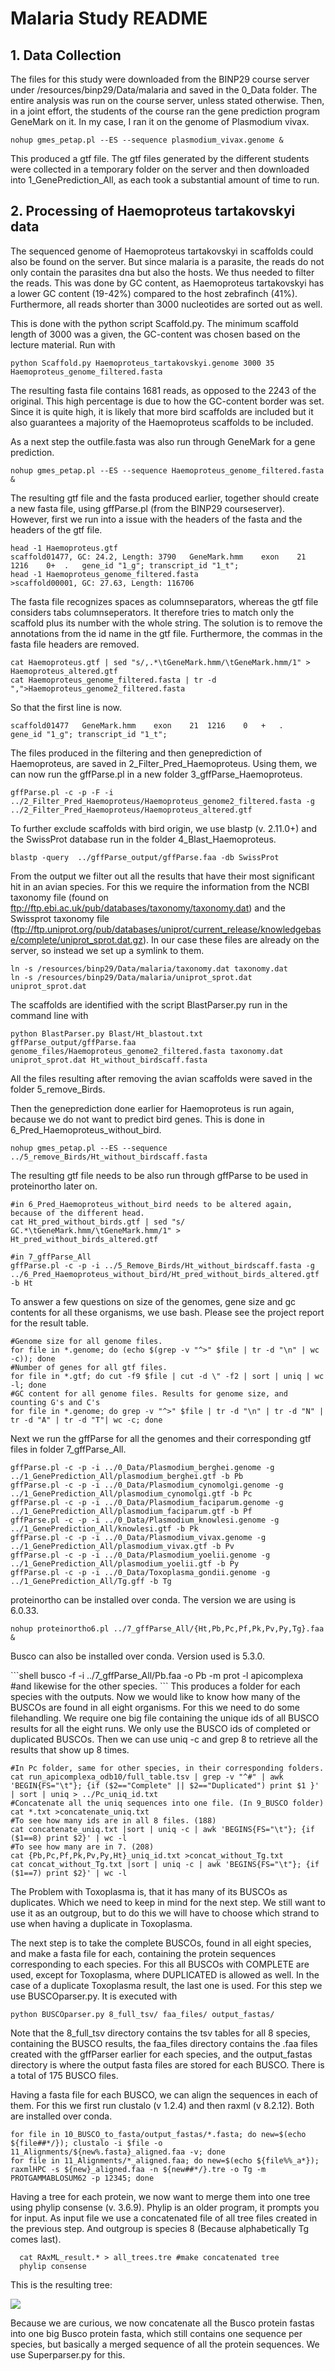 # Malaria Study README
## 1. Data Collection
<p>The files for this study were downloaded from the BINP29 course server under /resources/binp29/Data/malaria and saved in the 0_Data folder. The entire analysis was run on the course server, unless stated otherwise.
Then, in a joint effort, the students of the course ran the gene prediction program GeneMark on it. 
In my case, I ran it on the genome of Plasmodium vivax.<p>

```shell
nohup gmes_petap.pl --ES --sequence plasmodium_vivax.genome &
```

<p>This produced a gtf file. The gtf files generated by the different students were collected in a temporary folder on the server and then downloaded into 1_GenePrediction_All, as each took a substantial amount of time to run.<p>

## 2. Processing of Haemoproteus tartakovskyi data
<p>The sequenced genome of Haemoproteus tartakovskyi in scaffolds could also be found on the server. But since malaria is a parasite, the reads do not only contain the parasites dna but also the hosts. We thus needed to filter the reads. This was done by GC content, as Haemoproteus tartakovskyi has a lower GC content (19-42%) compared to the host zebrafinch (41%). Furthermore, all reads shorter than 3000 nucleotides are sorted out as well.<p>

<p> This is done with the python script Scaffold.py.
The minimum scaffold length of 3000 was a given, the GC-content was chosen based on the lecture material. Run with<p>
  
```shell
python Scaffold.py Haemoproteus_tartakovskyi.genome 3000 35 Haemoproteus_genome_filtered.fasta
```
  
<p>The resulting fasta file contains 1681 reads, as opposed to the 2243 of the original. This high percentage is due to how the GC-content border was set. Since it is quite high, it is likely that more bird scaffolds are included but it also guarantees a majority of the Haemoproteus scaffolds to be included.<p>

<p> As a next step the outfile.fasta was also run through GeneMark for a gene prediction.<p>
  
 ```shell
 nohup gmes_petap.pl --ES --sequence Haemoproteus_genome_filtered.fasta & 
 ``` 
  
The resulting gtf file and the fasta produced earlier, together should create a new fasta file, using gffParse.pl (from the BINP29 courseserver). However, first we run into a issue with the headers of the fasta and the headers of the gtf file.                              
```shell
head -1 Haemoproteus.gtf
scaffold01477, GC: 24.2, Length: 3790	GeneMark.hmm	exon	21	1216	0+	.	gene_id "1_g"; transcript_id "1_t";
head -1 Haemoproteus_genome_filtered.fasta
>scaffold00001, GC: 27.63, Length: 116706
```
  
The fasta file recognizes spaces as columnseparators, whereas the gtf file considers tabs columnseperators. It therefore tries to match only the scaffold plus its number with the whole string. The solution is to remove the annotations from the id name in the gtf file. Furthermore, the commas in the fasta file headers are removed.
  
```shell
cat Haemoproteus.gtf | sed "s/,.*\tGeneMark.hmm/\tGeneMark.hmm/1" > Haemoproteus_altered.gtf
cat Haemoproteus_genome_filtered.fasta | tr -d ",">Haemoproteus_genome2_filtered.fasta
```
  
 So that the first line is now.
  
```shell
scaffold01477	GeneMark.hmm	exon	21	1216	0	+	.	gene_id "1_g"; transcript_id "1_t";
```
  
The files produced in the filtering and then geneprediction of Haemoproteus, are saved in 2_Filter_Pred_Haemoproteus. Using them, we can now run the gffParse.pl in a new folder 3_gffParse_Haemoproteus.

```shell
gffParse.pl -c -p -F -i ../2_Filter_Pred_Haemoproteus/Haemoproteus_genome2_filtered.fasta -g ../2_Filter_Pred_Haemoproteus/Haemoproteus_altered.gtf 
```
  
To further exclude scaffolds with bird origin, we use blastp (v. 2.11.0+) and the SwissProt database run in the folder 4_Blast_Haemoproteus.

```shell
blastp -query  ../gffParse_output/gffParse.faa -db SwissProt
```
 
From the output we filter out all the results that have their most significant hit in an avian species. For this we require the information from the NCBI taxonomy file (found on ftp://ftp.ebi.ac.uk/pub/databases/taxonomy/taxonomy.dat) and the Swissprot taxonomy file (ftp://ftp.uniprot.org/pub/databases/uniprot/current_release/knowledgebase/complete/uniprot_sprot.dat.gz). In our case these files are already on the server, so instead we set up a symlink to them.

```shell
ln -s /resources/binp29/Data/malaria/taxonomy.dat taxonomy.dat
ln -s /resources/binp29/Data/malaria/uniprot_sprot.dat uniprot_sprot.dat
```
  
<p> The scaffolds are identified with the script BlastParser.py run in the command line with <p>
  
```shell
python BlastParser.py Blast/Ht_blastout.txt gffParse_output/gffParse.faa genome_files/Haemoproteus_genome2_filtered.fasta taxonomy.dat uniprot_sprot.dat Ht_without_birdscaff.fasta
```
<p>All the files resulting after removing the avian scaffolds were saved in the folder 5_remove_Birds.<p>
<p>Then the geneprediction done earlier for Haemoproteus is run again, because we do not want to predict bird genes. This is done in 6_Pred_Haemoproteus_without_bird.
  
```shell
nohup gmes_petap.pl --ES --sequence ../5_remove_Birds/Ht_without_birdscaff.fasta 
```
<p> The resulting gtf file needs to be also run through gffParse to be used in proteinortho later on.<p>

```shell
#in 6_Pred_Haemoproteus_without_bird needs to be altered again, because of the different head.
cat Ht_pred_without_birds.gtf | sed "s/ GC.*\tGeneMark.hmm/\tGeneMark.hmm/1" > Ht_pred_without_birds_altered.gtf

#in 7_gffParse_All
gffParse.pl -c -p -i ../5_Remove_Birds/Ht_without_birdscaff.fasta -g ../6_Pred_Haemoproteus_without_bird/Ht_pred_without_birds_altered.gtf -b Ht
```
  
<p>To answer a few questions on size of the genomes, gene size and gc contents for all these organisms, we use bash. Please see the project report for the result table. <p>

```shell
#Genome size for all genome files.
for file in *.genome; do (echo $(grep -v "^>" $file | tr -d "\n" | wc -c)); done
#Number of genes for all gtf files.
for file in *.gtf; do cut -f9 $file | cut -d \" -f2 | sort | uniq | wc -l; done
#GC content for all genome files. Results for genome size, and counting G's and C's
for file in *.genome; do grep -v "^>" $file | tr -d "\n" | tr -d "N" | tr -d "A" | tr -d "T"| wc -c; done 
```
  
<p>Next we run the gffParse for all the genomes and their corresponding gtf files in folder 7_gffParse_All.<p>
  
```shell
gffParse.pl -c -p -i ../0_Data/Plasmodium_berghei.genome -g ../1_GenePrediction_All/plasmodium_berghei.gtf -b Pb
gffParse.pl -c -p -i ../0_Data/Plasmodium_cynomolgi.genome -g ../1_GenePrediction_All/plasmodium_cynomolgi.gtf -b Pc
gffParse.pl -c -p -i ../0_Data/Plasmodium_faciparum.genome -g ../1_GenePrediction_All/plasmodium_faciparum.gtf -b Pf
gffParse.pl -c -p -i ../0_Data/Plasmodium_knowlesi.genome -g ../1_GenePrediction_All/knowlesi.gtf -b Pk
gffParse.pl -c -p -i ../0_Data/Plasmodium_vivax.genome -g ../1_GenePrediction_All/plasmodium_vivax.gtf -b Pv
gffParse.pl -c -p -i ../0_Data/Plasmodium_yoelii.genome -g ../1_GenePrediction_All/plasmodium_yoelii.gtf -b Py
gffParse.pl -c -p -i ../0_Data/Toxoplasma_gondii.genome -g ../1_GenePrediction_All/Tg.gff -b Tg
```
<p> proteinortho can be installed over conda. The version we are using is 6.0.33. <p>

```shell
nohup proteinortho6.pl ../7_gffParse_All/{Ht,Pb,Pc,Pf,Pk,Pv,Py,Tg}.faa &
```

<p> Busco can also be installed over conda. Version used is 5.3.0. <p>
```shell
busco -f -i ../7_gffParse_All/Pb.faa -o Pb -m prot -l apicomplexa
#and likewise for the other species.
```
This produces a folder for each species with the outputs. Now we would like to know how many of the BUSCOs are found in all eight organisms. For this we need to do some filehandling. We require one big file containing the unique ids of all BUSCO results for all the eight runs. We only use the BUSCO ids of completed or duplicated BUSCOs. Then we can use uniq -c and grep 8 to retrieve all the results that show up 8 times. 

```shell
#In Pc folder, same for other species, in their corresponding folders. 
cat run_apicomplexa_odb10/full_table.tsv | grep -v "^#" | awk 'BEGIN{FS="\t"}; {if ($2=="Complete" || $2=="Duplicated") print $1 }' | sort | uniq > ../Pc_uniq_id.txt
#Concatenate all the uniq sequences into one file. (In 9_BUSCO folder)
cat *.txt >concatenate_uniq.txt
#To see how many ids are in all 8 files. (188)
cat concatenate_uniq.txt |sort | uniq -c | awk 'BEGINS{FS="\t"}; {if ($1==8) print $2}' | wc -l
#To see how many are in 7. (208)
cat {Pb,Pc,Pf,Pk,Pv,Py,Ht}_uniq_id.txt >concat_without_Tg.txt
cat concat_without_Tg.txt |sort | uniq -c | awk 'BEGINS{FS="\t"}; {if ($1==7) print $2}' | wc -l
```
<p>The Problem with Toxoplasma is, that it has many of its BUSCOs as duplicates. Which we need to keep in mind for the next step. We still want to use it as an outgroup, but to do this we will have to choose which strand to use when having a duplicate in Toxoplasma. <p>

<p> The next step is to take the complete BUSCOs, found in all eight species, and make a fasta file for each, containing the protein sequences corresponding to each species. For this all BUSCOs with COMPLETE are used, except for Toxoplasma, where DUPLICATED is allowed as well. In the case of a duplicate Toxoplasma result, the last one is used. For this step we use BUSCOparser.py. It is executed with <p>
  
```shell
python BUSCOparser.py 8_full_tsv/ faa_files/ output_fastas/
```
<p>Note that the 8_full_tsv directory contains the tsv tables for all 8 species, containing the BUSCO results, the faa_files directory contains the .faa files created with the gffParser earlier for each species, and the output_fastas directory is where   
the output fasta files are stored for each BUSCO. There is a total of 175 BUSCO files. <p>

<p> Having a fasta file for each BUSCO, we can align the sequences in each of them. For this we first run clustalo (v 1.2.4) and then raxml (v 8.2.12). Both are installed over conda. <p>
  
```shell
for file in 10_BUSCO_to_fasta/output_fastas/*.fasta; do new=$(echo ${file##*/}); clustalo -i $file -o 11_Alignments/${new%.fasta}_aligned.faa -v; done
for file in 11_Alignments/*_aligned.faa; do new=$(echo ${file%%_a*}); raxmlHPC -s ${new}_aligned.faa -n ${new##*/}.tre -o Tg -m PROTGAMMABLOSUM62 -p 12345; done
```
  
<p> Having a tree for each protein, we now want to merge them into one tree using phylip consense (v. 3.6.9). Phylip is an older program, it prompts you for input. As input file we use a concatenated file of all tree files created in the previous step. And outgroup is species 8 (Because alphabetically Tg comes last). <p>

```shell
  cat RAxML_result.* > all_trees.tre #make concatenated tree
  phylip consense
 ```
This is the resulting tree:

![](malaria_tree.png)

 Because we are curious, we now concatenate all the Busco protein fastas into one big Busco protein fasta, which still contains one sequence per species, but basically a merged sequence of all the protein sequences. We use Superparser.py for this.
